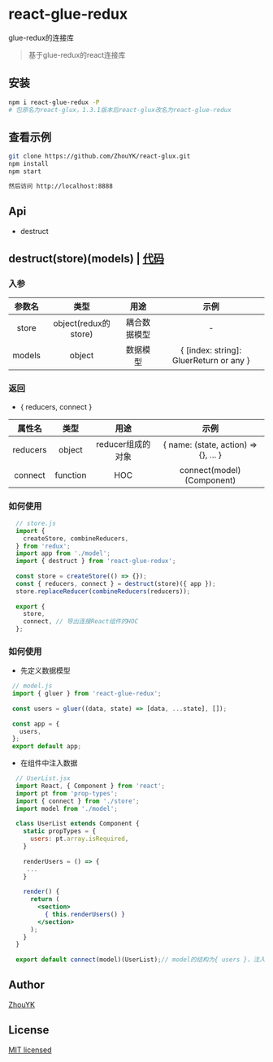 # react-glue-redux

glue-redux的连接库
> 基于glue-redux的react连接库

## 安装
```bash
npm i react-glue-redux -P
# 包原名为react-glux，1.3.1版本后react-glux改名为react-glue-redux
```

## 查看示例
```bash
git clone https://github.com/ZhouYK/react-glux.git
npm install
npm start

然后访问 http://localhost:8888
```

## Api
* destruct

## destruct(store)(models) | [代码](https://github.com/ZhouYK/react-glux/blob/master/example/configStore.js)

### 入参

| 参数名 | 类型 | 用途 | 示例
| :----: | :----: | :----: | :----:
| store | object(redux的store) | 耦合数据模型 | -
| models | object | 数据模型 | { [index: string]: GluerReturn or any }
  
### 返回
- { reducers, connect }

 | 属性名 | 类型 | 用途 | 示例 
 | :----: | :----: | :----: | :----:
 | reducers | object | reducer组成的对象 | { name: (state, action) => {}, ... } 
 | connect | function | HOC | connect(model)(Component)

### 如何使用
```js
  // store.js
  import {
    createStore, combineReducers,
  } from 'redux';
  import app from './model';
  import { destruct } from 'react-glue-redux';
  
  const store = createStore(() => {});
  const { reducers, connect } = destruct(store)({ app });
  store.replaceReducer(combineReducers(reducers));
  
  export {
    store,
    connect, // 导出连接React组件的HOC
  };

```
### 如何使用

* 先定义数据模型

```js
 // model.js
 import { gluer } from 'react-glue-redux';
 
 const users = gluer((data, state) => [data, ...state], []);
 
 const app = {
   users,
 };
 export default app;

```

* 在组件中注入数据

```jsx
  // UserList.jsx
  import React, { Component } from 'react';
  import pt from 'prop-types';
  import { connect } from './store';
  import model from './model';
  
  class UserList extends Component {
    static propTypes = {
      users: pt.array.isRequired,
    }
  
    renderUsers = () => {
     ...
    }
  
    render() {
      return (
        <section>
          { this.renderUsers() }
        </section>
      );
    }
  }
  
  export default connect(model)(UserList);// model的结构为{ users }，注入组件的属性则为this.props.users

```
## Author
[ZhouYK](https://github.com/ZhouYK)

## License
[MIT licensed](https://github.com/ZhouYK/react-glux/blob/master/LICENSE) 
